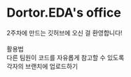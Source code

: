 # Dortor.EDA's office
2주차에 만드는 깃허브에 오신 걸 환영합니다!
</br>
</br>
활용법</br>
다른 팀원이 코드를 자유롭게 참고할 수 있도록 </br>
각자의 브랜치에 업로드하기</br>
